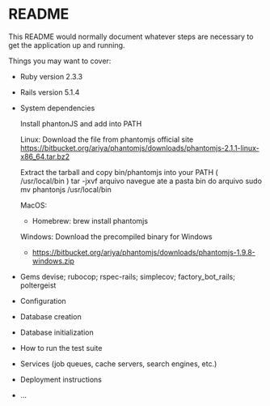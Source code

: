 # README

This README would normally document whatever steps are necessary to get the
application up and running.

Things you may want to cover:

* Ruby version
  2.3.3

* Rails version
  5.1.4

* System dependencies
  
   Install phantonJS and add into PATH

     Linux:
    Download the file from phantomjs official site
    https://bitbucket.org/ariya/phantomjs/downloads/phantomjs-2.1.1-linux-x86_64.tar.bz2
    
    Extract the tarball and copy bin/phantomjs into your PATH ( /usr/local/bin )
    tar -jxvf arquivo
    navegue ate a pasta bin do arquivo
    sudo mv phantonjs /usr/local/bin
    
     MacOS:
    - Homebrew: brew install phantomjs
    
    Windows:
    Download the precompiled binary for Windows
    - https://bitbucket.org/ariya/phantomjs/downloads/phantomjs-1.9.8-windows.zip
    
* Gems
  devise;
  rubocop;
  rspec-rails;
  simplecov;
  factory_bot_rails;
  poltergeist

* Configuration

* Database creation

* Database initialization

* How to run the test suite

* Services (job queues, cache servers, search engines, etc.)

* Deployment instructions

* ...
